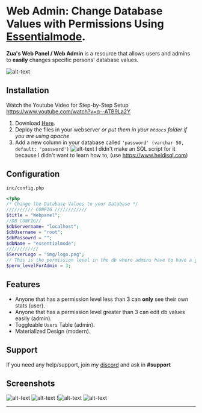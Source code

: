 # Web Admin: Change Database Values with Permissions Using [Essentialmode](https://forum.fivem.net/t/release-essentialmode-base/3665).
**Zua's Web Panel / Web Admin** is a resource that allows users and admins to __easily__ changes specific persons' database values.

![alt-text](https://github.com/ThatZiv/webpanel/blob/master/img/ss1.PNG?raw=true)

## __Installation__
Watch the Youtube Video for Step-by-Step Setup https://www.youtube.com/watch?v=q--ATB9La2Y
1. Download [Here](https://github.com/ThatZiv/webpanel).
2. Deploy the files in your webserver *or put them in your `htdocs` folder if you are using apache*
3. Add a new column in your database called `'password' (varchar 50, default: 'password')` 
![alt-text](https://github.com/ThatZiv/webpanel/blob/master/img/column.PNG?raw=true)
I didn't make an SQL script for it because I didn't want to learn how to, (use https://www.heidisql.com)
## __Configuration__
`inc/config.php`
```php
<?php
/* Change the Database Values to your Database */
////////// CONFIG ////////////
$title = "Webpanel";
//DB CONFIG//
$dbServername= "localhost";
$dbUsername = "root";
$dbPassowrd = "";
$dbName = "essentialmode";
////////////
$ServerLogo = "img/logo.png";
// This is the permission level in the db where admins have to have a greater value to access admin.
$perm_levelForAdmin = 3;
```

## __Features__
- Anyone that has a permission level less than 3 can **only** see their own stats (user).
- Anyone that has a permission level greater than 3 can edit db values easily (admin).
- Toggleable `Users` Table (admin).
- Materialized Design (modern).
## __Support__
If you need any help/support, join my [discord](https://discordapp.com/invite/yWddFpQ) and ask in **#support**

## __Screenshots__
![alt-text](https://raw.githubusercontent.com/ThatZiv/webpanel/master/img/ss1.PNG)
![alt-text](https://raw.githubusercontent.com/ThatZiv/webpanel/master/img/ss2.PNG)
!![alt-text](https://raw.githubusercontent.com/ThatZiv/webpanel/master/img/ss3.PNG)
![alt-text](https://raw.githubusercontent.com/ThatZiv/webpanel/master/img/column.PNG)

-------
